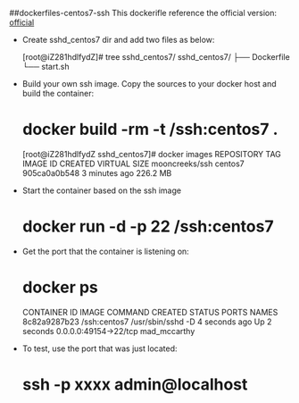 
##dockerfiles-centos7-ssh
This dockerifle reference the official version: [official](https://github.com/CentOS/CentOS-Dockerfiles/tree/master/ssh/centos7)

* Create sshd_centos7 dir and add two files as below:

    [root@iZ281hdlfydZ]# tree sshd_centos7/
    sshd_centos7/
    ├── Dockerfile
    └── start.sh
 
* Build your own ssh image. Copy the sources to your docker host and build the container:

    # docker build -rm -t <username>/ssh:centos7 .
    [root@iZ281hdlfydZ sshd_centos7]# docker images
    REPOSITORY                       TAG                 IMAGE ID            CREATED             VIRTUAL SIZE
    mooncreeks/ssh                   centos7             905ca0a0b548        3 minutes ago       226.2 MB

* Start the container based on the ssh image

    # docker run -d -p 22 <username>/ssh:centos7

* Get the port that the container is listening on:

    # docker ps
    CONTAINER ID        IMAGE                 COMMAND             CREATED             STATUS              PORTS                   NAMES
    8c82a9287b23        <username>/ssh:centos7   /usr/sbin/sshd -D   4 seconds ago       Up 2 seconds        0.0.0.0:49154->22/tcp   mad_mccarthy        

* To test, use the port that was just located:

    # ssh -p xxxx admin@localhost 
